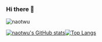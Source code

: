 ### Hi there 👋

<p align="left"> <img src="https://komarev.com/ghpvc/?username=naotwu&label=Profile%20views&color=0e75b6&style=flat" alt="naotwu" /> </p>

[![naotwu's GitHub stats](https://github-readme-stats.vercel.app/api?username=naotwu&count_private=true)](https://github.com/anuraghazra/github-readme-stats)[![Top Langs](https://github-readme-stats.vercel.app/api/top-langs/?username=naotwu&layout=compact)](https://github.com/naotwu/github-readme-stats)
<!--
**naotwu/naotwu** is a ✨ _special_ ✨ repository because its `README.md` (this file) appears on your GitHub profile.

Here are some ideas to get you started:

- 🔭 I’m currently working on ...
- 🌱 I’m currently learning ...
- 👯 I’m looking to collaborate on ...
- 🤔 I’m looking for help with ...
- 💬 Ask me about ...
- 📫 How to reach me: ...
- 😄 Pronouns: ...
- ⚡ Fun fact: ...
-->
